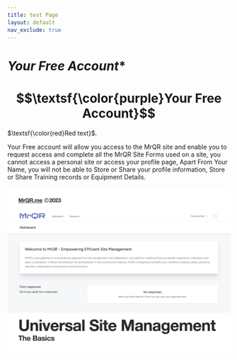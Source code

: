 ```yaml
---
title: test Page
layout: default
nav_exclude: true
---
```


# *Your Free Account**

# **$$\textsf{\color{purple}Your Free Account}$$**

$\textsf{\color{red}Red text}$. 


Your Free account will allow you access to the MrQR site and enable you to request access and complete all the MrQR Site Forms used on a site, you cannot access a personal site or access  your profile page, Apart From Your Name, you will not be able to Store or Share your profile information, Store or Share Training records or Equipment Details.

![The Basics](/assets/images/MrQR%20-%20The%20Basics_Page_01.png "the basics")
